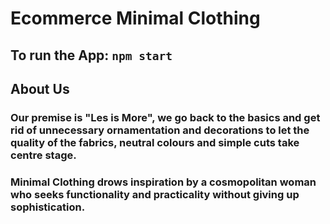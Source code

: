 
# Ecommerce Minimal Clothing

## To run the App: `npm start`

## About Us
### Our premise is "Les is More", we go  back to the basics and get rid of unnecessary ornamentation and decorations to let the quality of the fabrics, neutral colours and simple cuts take centre stage.

### Minimal Clothing  drows inspiration by a cosmopolitan woman who seeks functionality and practicality without giving up sophistication.